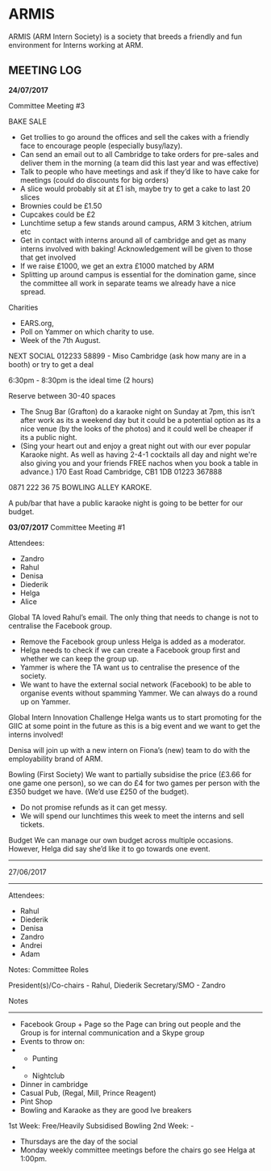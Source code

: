 # ARMIS
ARMIS (ARM Intern Society) is a society that breeds a friendly and fun environment for Interns working at ARM.

MEETING LOG
----------------------------------------

**24/07/2017**

Committee Meeting #3

BAKE SALE
- Get trollies to go around the offices and sell the cakes with a friendly face to encourage people (especially busy/lazy).
- Can send an email out to all Cambridge to take orders for pre-sales and deliver them in the morning (a team did this last year and was effective)
- Talk to people who have meetings and ask if they’d like to have cake for meetings (could do discounts for big orders)
- A slice would probably sit at £1 ish, maybe try to get a cake to last 20 slices
- Brownies could be £1.50
- Cupcakes could be £2
- Lunchtime setup a few stands around campus, ARM 3 kitchen, atrium etc
- Get in contact with interns around all of cambridge and get as many interns involved with baking! Acknowledgement will be given to those that get involved
- If we raise £1000, we get an extra £1000 matched by ARM
- Splitting up around campus is essential for the domination game, since the committee all work in separate teams we already have a nice spread.

Charities
- EARS.org,
- Poll on Yammer on which charity to use. 
- Week of the 7th August. 



NEXT SOCIAL
012233 58899 - Miso Cambridge (ask how many are in a booth) or try to get a deal

6:30pm - 8:30pm is the ideal time (2 hours)

Reserve between 30-40 spaces

- The Snug Bar (Grafton) do a karaoke night on Sunday at 7pm, this isn’t after work as its a weekend day but it could be a potential option as its a nice venue (by the looks of the photos) and it could well be cheaper if its a public night.
- (Sing your heart out and enjoy a great night out with our ever popular Karaoke night. As well as having 2-4-1 cocktails all day and night we're also giving you and your friends FREE nachos when you book a table in advance.)
170 East Road
Cambridge, CB1 1DB
01223 367888

0871 222 36 75 BOWLING ALLEY KAROKE. 

A pub/bar that have a public karaoke night is going to be better for our budget. 

**03/07/2017**
Committee Meeting #1

Attendees:
* Zandro
* Rahul
* Denisa
* Diederik
* Helga
* Alice

Global TA loved Rahul’s email. The only thing that needs to change is not to centralise the Facebook group. 
- Remove the Facebook group unless Helga is added as a moderator.
- Helga needs to check if we can create a Facebook group first and whether we can keep the group up.
- Yammer is where the TA want us to centralise the presence of the society.
- We want to have the external social network (Facebook) to be able to organise events without spamming Yammer. We can always do a round up on Yammer.

Global Intern Innovation Challenge
Helga wants us to start promoting for the GIIC at some point in the future as this is a big event and we want to get the interns involved!

Denisa will join up with a new intern on Fiona’s (new) team to do with the employability brand of ARM.

Bowling (First Society)
We want to partially subsidise the price (£3.66 for one game one person), so we can do £4 for two games per person with the £350 budget we have. (We’d use £250 of the budget).
- Do not promise refunds as it can get messy.
- We will spend our lunchtimes this week to meet the interns and sell tickets.

Budget
We can manage our own budget across multiple occasions. However, Helga did say she’d like it to go towards one event.

------------------------------------------------------------------------------------------------------------------------------

27/06/2017
     
----
Attendees:
  - Rahul
  - Diederik
  - Denisa
  - Zandro
  - Andrei
  - Adam
  
Notes:
Committee Roles

President(s)/Co-chairs - Rahul, Diederik
Secretary/SMO - Zandro


Notes
__________

* Facebook Group + Page so the Page can bring out people and the Group is for internal communication and a Skype group
* Events to throw on:
* - Punting
* - Nightclub
* Dinner in cambridge
* Casual Pub, (Regal, Mill, Prince Reagent)
* Pint Shop
* Bowling and Karaoke as they are good Ive breakers

1st Week: Free/Heavily Subsidised Bowling 
2nd Week: - 

* Thursdays are the day of the social 
* Monday weekly committee meetings before the chairs go see Helga at 1:00pm.
